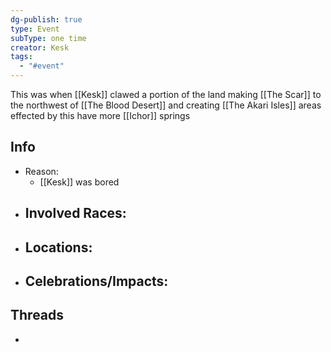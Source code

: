 ```yaml
---
dg-publish: true
type: Event
subType: one time
creator: Kesk
tags:
  - "#event"
---
```

This was when [[Kesk]] clawed a portion of the land making [[The Scar]] to the northwest of [[The Blood Desert]] and creating [[The Akari Isles]] areas effected by this have more [[Ichor]] springs
## Info
- Reason:
	- [[Kesk]] was bored
- Involved Races:
	- 
- Locations:
	- 
- Celebrations/Impacts:
	- 
## Threads
- 